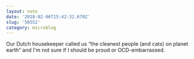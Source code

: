```yaml
---
layout: note
date: '2018-02-06T15:42:32.670Z'
slug: '56552'
category: microblog
---
```

Our Dutch housekeeper called us “the cleanest people (and cats) on planet earth” and I&#39;m not sure if I should be proud or OCD-embarrassed.
